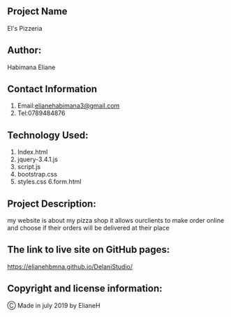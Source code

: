 ## Project Name
El's Pizzeria

## Author:

Habimana Eliane

## Contact Information

1. Email:elianehabimana3@gmail.com
2. Tel:0789484876

## Technology Used:

1. Index.html
2. jquery-3.4.1.js
3. script.js
4. bootstrap.css
5. styles.css
6.form.html


## Project Description:

my website is about my pizza shop it allows ourclients to make order online and choose if their orders will be delivered at their place

## The link to live site on GitHub pages:

https://elianehbmna.github.io/DelaniStudio/

## Copyright and license information:

&#9400; Made in july 2019 by ElianeH

